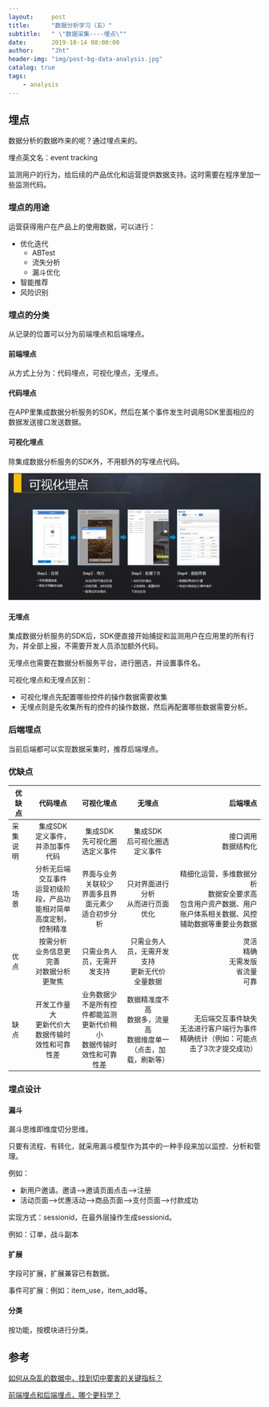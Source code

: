 ```yaml
---
layout:     post
title:      "数据分析学习（五）"
subtitle:   " \"数据采集----埋点\""
date:       2019-10-14 08:00:00
author:     "Jht"
header-img: "img/post-bg-data-analysis.jpg"
catalog: true
tags:
    - analysis
---
```


## 埋点

数据分析的数据咋来的呢？通过埋点来的。

埋点英文名：event tracking

监测用户的行为，给后续的产品优化和运营提供数据支持。这时需要在程序里加一些监测代码。

### 埋点的用途

运营获得用户在产品上的使用数据，可以进行：

- 优化迭代
  - ABTest
  - 流失分析
  - 漏斗优化
- 智能推荐
- 风险识别

### 埋点的分类

从记录的位置可以分为前端埋点和后端埋点。

#### 前端埋点

从方式上分为：代码埋点，可视化埋点，无埋点。

#### 代码埋点

在APP里集成数据分析服务的SDK，然后在某个事件发生时调用SDK里面相应的数据发送接口发送数据。

#### 可视化埋点

除集成数据分析服务的SDK外，不用额外的写埋点代码。

![](/img/in-post/analysis/event-view.jpeg)

#### 无埋点

集成数据分析服务的SDK后，SDK便直接开始捕捉和监测用户在应用里的所有行为，并全部上报，不需要开发人员添加额外代码。

无埋点也需要在数据分析服务平台，进行圈选，并设置事件名。

可视化埋点和无埋点区别：
- 可视化埋点先配置哪些控件的操作数据需要收集
- 无埋点则是先收集所有的控件的操作数据，然后再配置哪些数据需要分析。

### 后端埋点

当前后端都可以实现数据采集时，推荐后端埋点。

### 优缺点

| 优缺点   |                                   代码埋点                                    |                                    可视化埋点                                     |                                  无埋点                                  |                                                                                                           后端埋点 |
| -------- | :---------------------------------------------------------------------------: | :-------------------------------------------------------------------------------: | :----------------------------------------------------------------------: | -----------------------------------------------------------------------------------------------------------------: |
| 采集说明 |                     集成SDK<br/> 定义事件，并添加事件代码                     |                         集成SDK<br/> 先可视化圈选定义事件                         |                    集成SDK<br/> 后可视化圈选定义事件                     |                                                                                           接口调用<br/> 数据结构化 |
| 场景     | 分析无后端交互事件<br/>运营初级阶段，产品功能相对简单<br/> 高度定制，控制精准 |            界面与业务关联较少<br/>界面多且界面元素少<br/>适合初步分析             |                  只对界面进行分析<br/>从而进行页面优化                   | 精细化运营，多维数据分析<br/>数据安全要求高<br/>包含用户资产数据、用户账户体系相关数据、风控辅助数据等重要业务数据 |
| 优点     |               按需分析<br/>业务信息更完善<br/>对数据分析更聚焦                |                            只需业务人员，无需开发支持                             |          只需业务人员，无需开发支持<br/>更新无代价<br/>全量数据          |                                                                     灵活<br/>精确<br/>无需发版<br/>省流量<br/>可靠 |
| 缺点     |           开发工作量大<br/>更新代价大<br/>数据传输时效性和可靠性差            | 业务数据少<br/>不是所有控件都能监测<br/>更新代价稍小<br/>数据传输时效性和可靠性差 | 数据精准度不高<br/>数据多，流量高<br/>数据维度单一（点击，加载，刷新等） |                        <br/>无后端交互事件缺失<br/>无法进行客户端行为事件精确统计（例如：可能点击了3次才提交成功） |


### 埋点设计

#### 漏斗

漏斗思维即维度切分思维。

只要有流程、有转化，就采用漏斗模型作为其中的一种手段来加以监控、分析和管理。

例如：

- 新用户邀请。邀请-->邀请页面点击-->注册
- 活动页面-->优惠活动-->商品页面-->支付页面-->付款成功

实现方式：sessionid，在最外层操作生成sessionid。

例如：订单，战斗副本

#### 扩展

字段可扩展，扩展兼容已有数据。

事件可扩展：例如：item_use，item_add等。

#### 分类

按功能，按模块进行分类。

## 参考

[如何从杂乱的数据中，找到切中要害的关键指标？](http://www.sohu.com/a/231286168_100056846)

[前端埋点和后端埋点，哪个更科学？](http://www.woshipm.com/data-analysis/665420.html)